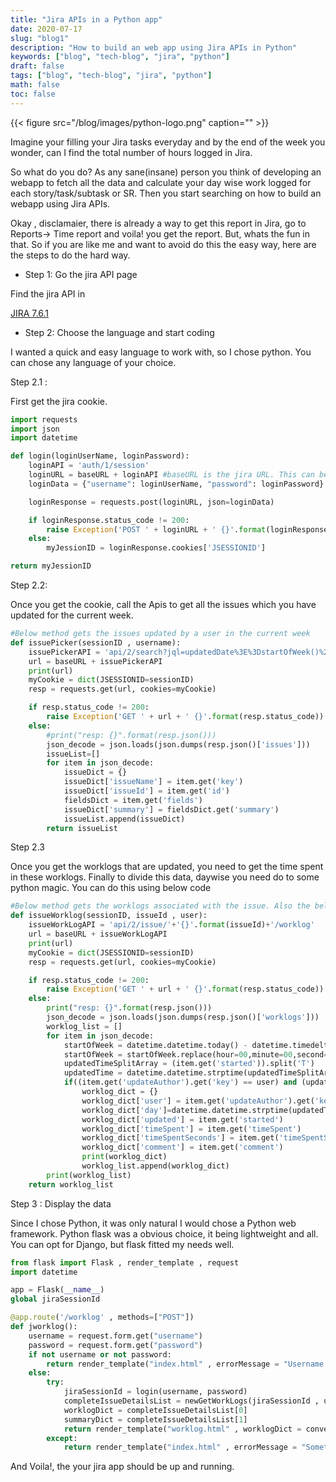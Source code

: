 ```yaml
---
title: "Jira APIs in a Python app"
date: 2020-07-17
slug: "blog1"
description: "How to build an web app using Jira APIs in Python"
keywords: ["blog", "tech-blog", "jira", "python"]
draft: false
tags: ["blog", "tech-blog", "jira", "python"]
math: false
toc: false
---
```


{{< figure src="/blog/images/python-logo.png" caption="" >}}

Imagine your filling your Jira tasks everyday and by the end of the week you wonder, can I find the total number of hours logged in Jira.

So what do you do? As any sane(insane) person you think of developing an webapp to fetch all the data and calculate your day wise work logged for each story/task/subtask or SR. Then you start searching on how to build an webapp using Jira APIs. 

Okay , disclamaier, there is already a way to get this report in Jira, go to Reports→ Time report and voila! you get the report. But, whats the fun in that. So if you are like me and want to avoid do this the easy way, here are the steps to do the hard way.

- Step 1: Go the jira API page

Find the jira API in 

[JIRA 7.6.1](https://docs.atlassian.com/software/jira/docs/api/REST/7.6.1/#api/2/issue-getIssueWorklog)

- Step 2: Choose the language and start coding

I wanted a quick and easy language to work with, so I chose python. You can chose any language of your choice.

Step 2.1 :

First get the jira cookie.

```python
import requests
import json
import datetime

def login(loginUserName, loginPassword):
    loginAPI = 'auth/1/session'
    loginURL = baseURL + loginAPI #baseURL is the jira URL. This can be a company specific Jira URL
    loginData = {"username": loginUserName, "password": loginPassword}

    loginResponse = requests.post(loginURL, json=loginData)

    if loginResponse.status_code != 200:
        raise Exception('POST ' + loginURL + ' {}'.format(loginResponse.status_code))
    else:
        myJessionID = loginResponse.cookies['JSESSIONID']

return myJessionID
```

Step 2.2:

Once you get the cookie, call the Apis to get all the issues which you have updated for the current week. 

```python
#Below method gets the issues updated by a user in the current week
def issuePicker(sessionID , username):
    issuePickerAPI = 'api/2/search?jql=updatedDate%3E%3DstartOfWeek()%20AND%20worklogAuthor%3D'+username+'&fields=issues,summary'
    url = baseURL + issuePickerAPI
    print(url)
    myCookie = dict(JSESSIONID=sessionID)
    resp = requests.get(url, cookies=myCookie)

    if resp.status_code != 200:
        raise Exception('GET ' + url + ' {}'.format(resp.status_code))
    else:
        #print("resp: {}".format(resp.json()))
        json_decode = json.loads(json.dumps(resp.json()['issues']))
        issueList=[]
        for item in json_decode:
            issueDict = {}
            issueDict['issueName'] = item.get('key')
            issueDict['issueId'] = item.get('id')
            fieldsDict = item.get('fields')
            issueDict['summary'] = fieldsDict.get('summary')
            issueList.append(issueDict)
        return issueList
```

Step 2.3

Once you get the worklogs that are updated, you need to get the time spent in these worklogs. Finally to divide this data, daywise you need do to some python magic. You can do this using below code

```python
#Below method gets the worklogs associated with the issue. Also the below method addes the worklogs hours and splits it according to day and issue.
def issueWorklog(sessionID, issueId , user):
    issueWorkLogAPI = 'api/2/issue/'+'{}'.format(issueId)+'/worklog'
    url = baseURL + issueWorkLogAPI
    print(url)
    myCookie = dict(JSESSIONID=sessionID)
    resp = requests.get(url, cookies=myCookie)

    if resp.status_code != 200:
        raise Exception('GET ' + url + ' {}'.format(resp.status_code))
    else:
        print("resp: {}".format(resp.json()))
        json_decode = json.loads(json.dumps(resp.json()['worklogs']))
        worklog_list = []
        for item in json_decode:
            startOfWeek = datetime.datetime.today() - datetime.timedelta(days=datetime.datetime.today().isoweekday() % 7)#This gets time Sunday midnight
            startOfWeek = startOfWeek.replace(hour=00,minute=00,second=0,microsecond=0)
            updatedTimeSplitArray = (item.get('started')).split('T')
            updatedTime = datetime.datetime.strptime(updatedTimeSplitArray[0],"%Y-%m-%d") 
            if((item.get('updateAuthor').get('key') == user) and (updatedTime >= startOfWeek)):#get all the worklogs updated by the user and updated after 1 week from current date
                worklog_dict = {}
                worklog_dict['user'] = item.get('updateAuthor').get('key')
                worklog_dict['day']=datetime.datetime.strptime(updatedTimeSplitArray[0], "%Y-%m-%d").weekday() 
                worklog_dict['updated'] = item.get('started')
                worklog_dict['timeSpent'] = item.get('timeSpent')
                worklog_dict['timeSpentSeconds'] = item.get('timeSpentSeconds')
                worklog_dict['comment'] = item.get('comment')
                print(worklog_dict)
                worklog_list.append(worklog_dict)
        print(worklog_list)
    return worklog_list
```

Step 3 : Display the data

Since I chose Python, it was only natural I would chose a Python web framework. Python flask was a obvious choice, it being lightweight and all. You can opt for Django, but flask fitted my needs well.

```python
from flask import Flask , render_template , request
import datetime

app = Flask(__name__)
global jiraSessionId

@app.route('/worklog' , methods=["POST"])
def jworklog():
    username = request.form.get("username")
    password = request.form.get("password")
    if not username or not password:
        return render_template("index.html" , errorMessage = "Username or password cannot be empty")    
    else:
        try:
            jiraSessionId = login(username, password)
            completeIssueDetailsList = newGetWorkLogs(jiraSessionId , username)
            worklogDict = completeIssueDetailsList[0]
            summaryDict = completeIssueDetailsList[1]
            return render_template("worklog.html" , worklogDict = convertDictFromSecondsToHours(worklogDict) , summaryDict = summaryDict ,  username = username ) 
        except:
            return render_template("index.html" , errorMessage = "Something went wrong")
```

And Voila!, the your jira app should be up and running.


